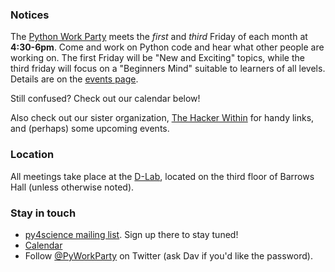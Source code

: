 ### Notices

The [Python Work Party](/events/2014/01/31/a-new-format.html) meets the
*first* and *third* Friday of each month at **4:30-6pm**. Come and work on
Python code and hear what other people are working on. The first Friday will be
"New and Exciting" topics, while the third friday will focus on a "Beginners
Mind" suitable to learners of all levels. Details are on the [events
page](/events).

Still confused? Check out our calendar below!

Also check out our sister organization, [The Hacker
Within](http://thehackerwithin.github.io/berkeley/) for handy links, and
(perhaps) some upcoming events.

### Location

All meetings take place at the [D-Lab](http://dlab.berkeley.edu/location),
located on the third floor of Barrows Hall (unless otherwise noted).

### Stay in touch

 - [py4science mailing list](https://calmail.berkeley.edu/manage/list/listinfo/py4science@lists.berkeley.edu). Sign up there to stay tuned!
 - [Calendar](https://www.google.com/calendar/embed?src=moeh9ilpdjicogfaav9jtplh28%40group.calendar.google.com&ctz=America/Los_Angeles)
 - Follow [@PyWorkParty](http://twitter.com/PyWorkParty) on Twitter (ask Dav if
   you'd like the password).
